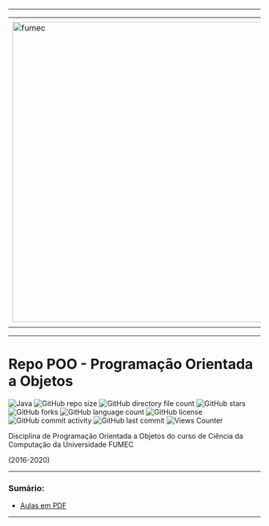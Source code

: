 -----

<div align="center">
  <table>
    <tr>
      <td align="center" colspan="2"></td>
    </tr> 
    <tr>
      <td>
        <img align="center" width="600px" src="https://joaopauloaramuni.github.io/image/fumec-logo2.png?raw=true" alt="fumec"/>
      </td>
      <td>
        <img align="center" width="600px" src="https://joaopauloaramuni.github.io/image/fumec-hist.png?raw=true" alt="fumec-hist"/>
      </td>
    </tr>
    <tr>
      <td align="center" colspan="2"></td>
    </tr> 
  </table>
</div>

-----

# Repo POO - Programação Orientada a Objetos

![Java](https://img.shields.io/badge/Java-007ec6?style=for-the-badge&logo=java&logoColor=white) ![GitHub repo size](https://img.shields.io/github/repo-size/joaopauloaramuni/poo?style=for-the-badge&logo=files) ![GitHub directory file count](https://img.shields.io/github/directory-file-count/joaopauloaramuni/poo?style=for-the-badge&logo=files) ![GitHub stars](https://img.shields.io/github/stars/joaopauloaramuni/poo?style=for-the-badge&logo=github) ![GitHub forks](https://img.shields.io/github/forks/joaopauloaramuni/poo?style=for-the-badge&logo=git) ![GitHub language count](https://img.shields.io/github/languages/count/joaopauloaramuni/poo?style=for-the-badge&logo=python) ![GitHub license](https://img.shields.io/github/license/joaopauloaramuni/poo?style=for-the-badge&color=007ec6&logo=opensourceinitiative) ![GitHub commit activity](https://img.shields.io/github/commit-activity/m/joaopauloaramuni/poo?style=for-the-badge&color=007ec6&logo=gitkraken) ![GitHub last commit](https://img.shields.io/github/last-commit/joaopauloaramuni/poo?style=for-the-badge&logo=clockify) ![Views Counter](https://views-counter.vercel.app/badge?pageId=https%3A%2F%2Fgithub%2Ecom%2Fjoaopauloaramuni%2Fpoo&leftColor=555555&rightColor=007ec6&type=total&label=RepoViews)  

Disciplina de Programação Orientada a Objetos do curso de Ciência da Computação da Universidade FUMEC

(2016-2020)

-----

### Sumário:
- [Aulas em PDF](https://github.com/joaopauloaramuni/poo/tree/main/PDF)

-----
